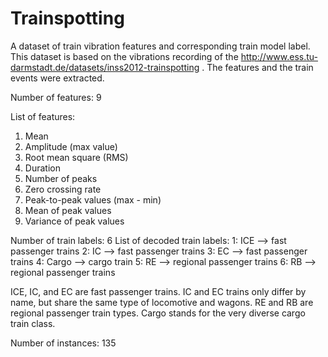# Trainspotting
A dataset of train vibration features and corresponding train model label. This dataset is based on the vibrations recording of the http://www.ess.tu-darmstadt.de/datasets/inss2012-trainspotting . The features and the train events were extracted.

Number of features: 9

List of features: 
1. Mean
2. Amplitude (max value)
3. Root mean square (RMS)
4. Duration
5. Number of peaks
6. Zero crossing rate
7. Peak-to-peak values (max - min)
8. Mean of peak values
9. Variance of peak values

Number of train labels: 6
List of decoded train labels: 
1: ICE --> fast passenger trains
2: IC --> fast passenger trains
3: EC --> fast passenger trains
4: Cargo --> cargo train
5: RE --> regional passenger trains
6: RB --> regional passenger trains

ICE, IC, and EC are fast passenger trains. IC and EC trains only differ by name,
but share the same type of locomotive and wagons. RE and RB are regional 
passenger train types. Cargo stands for the very diverse cargo train class.

Number of instances: 135


